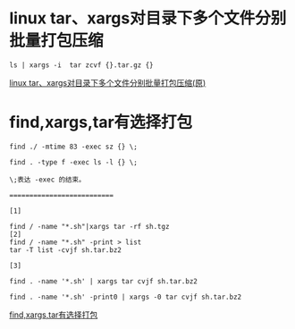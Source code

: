 # linux tar、xargs对目录下多个文件分别批量打包压缩

```
ls | xargs -i  tar zcvf {}.tar.gz {}
```

[linux tar、xargs对目录下多个文件分别批量打包压缩(原)](https://www.anbob.com/archives/905.html)


# find,xargs,tar有选择打包

```
find ./ -mtime 83 -exec sz {} \;

find . -type f -exec ls -l {} \;

\;表达 -exec 的结束。

==========================

[1]

find / -name "*.sh"|xargs tar -rf sh.tgz
[2]
find / -name "*.sh" -print > list
tar -T list -cvjf sh.tar.bz2

[3]

find . -name '*.sh' | xargs tar cvjf sh.tar.bz2

find . -name '*.sh' -print0 | xargs -0 tar cvjf sh.tar.bz2
```

[find,xargs,tar有选择打包](https://blog.csdn.net/weixin_34356138/article/details/86387221?utm_medium=distribute.pc_relevant.none-task-blog-BlogCommendFromMachineLearnPai2-1.nonecase&depth_1-utm_source=distribute.pc_relevant.none-task-blog-BlogCommendFromMachineLearnPai2-1.nonecase)
